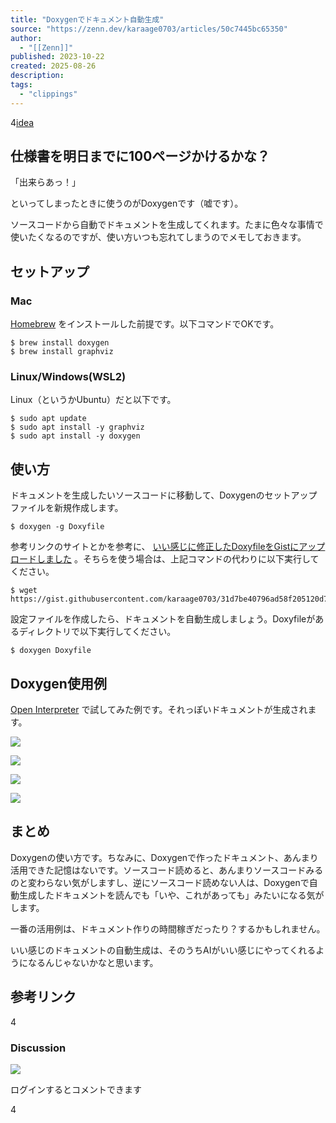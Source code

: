```yaml
---
title: "Doxygenでドキュメント自動生成"
source: "https://zenn.dev/karaage0703/articles/50c7445bc65350"
author:
  - "[[Zenn]]"
published: 2023-10-22
created: 2025-08-26
description:
tags:
  - "clippings"
---
```

4[idea](https://zenn.dev/tech-or-idea)

## 仕様書を明日までに100ページかけるかな？

「出来らあっ！」

といってしまったときに使うのがDoxygenです（嘘です）。

ソースコードから自動でドキュメントを生成してくれます。たまに色々な事情で使いたくなるのですが、使い方いつも忘れてしまうのでメモしておきます。

## セットアップ

### Mac

[Homebrew](https://brew.sh/) をインストールした前提です。以下コマンドでOKです。

```shell
$ brew install doxygen
$ brew install graphviz
```

### Linux/Windows(WSL2)

Linux（というかUbuntu）だと以下です。

```shell
$ sudo apt update
$ sudo apt install -y graphviz
$ sudo apt install -y doxygen
```

## 使い方

ドキュメントを生成したいソースコードに移動して、Doxygenのセットアップファイルを新規作成します。

```shell
$ doxygen -g Doxyfile
```

参考リンクのサイトとかを参考に、 [いい感じに修正したDoxyfileをGistにアップロードしました](https://gist.github.com/karaage0703/31d7be40796ad58f205120d707daacaf) 。そちらを使う場合は、上記コマンドの代わりに以下実行してください。

```shell
$ wget https://gist.githubusercontent.com/karaage0703/31d7be40796ad58f205120d707daacaf/raw/e31dffbbf326790e47b95e64aa340371dc240734/Doxyfile
```

設定ファイルを作成したら、ドキュメントを自動生成しましょう。Doxyfileがあるディレクトリで以下実行してください。

```shell
$ doxygen Doxyfile
```

## Doxygen使用例

[Open Interpreter](https://github.com/KillianLucas/open-interpreter) で試してみた例です。それっぽいドキュメントが生成されます。

![](https://storage.googleapis.com/zenn-user-upload/555db75c317a-20231020.png)

![](https://storage.googleapis.com/zenn-user-upload/0ee914e96d9d-20231020.png)

![](https://storage.googleapis.com/zenn-user-upload/f14c72a086bb-20231020.png)

![](https://storage.googleapis.com/zenn-user-upload/a60c3552e824-20231020.png)

## まとめ

Doxygenの使い方です。ちなみに、Doxygenで作ったドキュメント、あんまり活用できた記憶はないです。ソースコード読めると、あんまりソースコードみるのと変わらない気がしますし、逆にソースコード読めない人は、Doxygenで自動生成したドキュメントを読んでも「いや、これがあっても」みたいになる気がします。

一番の活用例は、ドキュメント作りの時間稼ぎだったり？するかもしれません。

いい感じのドキュメントの自動生成は、そのうちAIがいい感じにやってくれるようになるんじゃないかなと思います。

## 参考リンク

4

### Discussion

![](https://static.zenn.studio/images/drawing/discussion.png)

ログインするとコメントできます

4